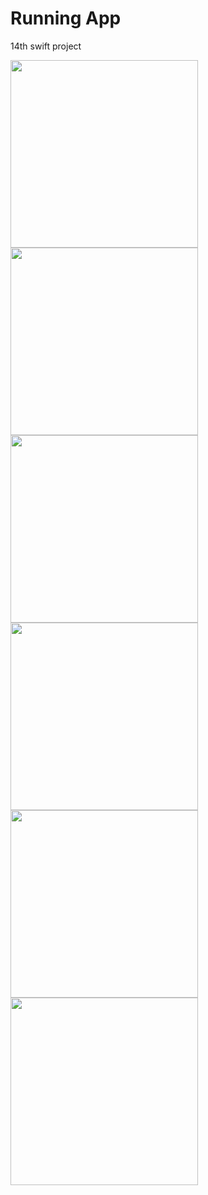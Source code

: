 # Running App

14th swift project

<div>
  <img src="ReadmeImages/ss1.png" width= "300">
  <img src="ReadmeImages/ss2.png" width= "300">
<div>

<div>
  <img src="ReadmeImages/ss3.png" width= "300">
  <img src="ReadmeImages/ss4.png" width= "300">
<div>

<div>
  <img src="ReadmeImages/ss5.png" width= "300">
  <img src="ReadmeImages/ss6.png" width= "300">
<div>


